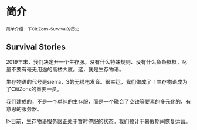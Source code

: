 # 简介

<small>简单介绍一下CitiZons-Survival的历史</small>

## Survival Stories

2019年末，我们决定开一个生存服。没有什么特殊规则、没有什么条条框框，尽量不要有毫无用途的高楼大厦。这，就是生存物语。

生存物语的代号是sierra，S的无线电发音。很幸运，我们做成了！生存物语成为了CitiZons的重要一员。

我们建成的，不是一个单纯的生存服，而是一个融合了空铁等要素的多元化的、有意思的服务器。

!>目前，生存物语服务器正处于暂时停服的状态。我们预计于暑假期间恢复运营。





